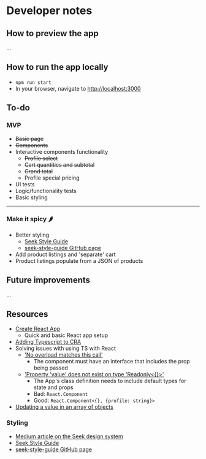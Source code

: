 # Developer notes

## How to preview the app
...

## How to run the app locally
- `npm run start`
- In your browser, navigate to [http://localhost:3000](http://localhost:3000)

## To-do

### MVP
- ~~Basic page~~
- ~~Components~~
- Interactive components functionality
    - ~~Profile select~~
    - ~~Cart quantities and subtotal~~
    - ~~Grand total~~
    - Profile special pricing
- UI tests
- Logic/functionality tests
- Basic styling
---
### Make it spicy 🌶
- Better styling
    - [Seek Style Guide](http://seek-oss.github.io/seek-style-guide/)
    - [seek-style-guide GitHub page](https://github.com/seek-oss/seek-style-guide)
- Add product listings and 'separate' cart
- Product listings populate from a JSON of products

## Future improvements
...

## Resources
- [Create React App](https://reactjs.org/docs/create-a-new-react-app.html)
    - Quick and basic React app setup
- [Adding Typescript to CRA](https://create-react-app.dev/docs/adding-typescript/)
- Solving issues with using TS with React
    - ['No overload matches this call'](https://stackoverflow.com/questions/58449813/react-typescript-error-no-overload-matches-this-call)
        - The component must have an interface that includes the prop being passed
    - ['Property 'value' does not exist on type 'Readonly<{}>'](https://stackoverflow.com/questions/47561848/property-value-does-not-exist-on-type-readonly)
        - The App's class definition needs to include default types for state and props
        - Bad: `React.Component`
        - Good: `React.Component<{}, {profile: string}>`
- [Updating a value in an array of objects](https://medium.com/javascript-in-plain-english/react-updating-a-value-in-state-array-7bae7c7eaef9)

### Styling
- [Medium article on the Seek design system](https://medium.com/seek-blog/sketching-in-the-browser-33a7b7aa0526)
- [Seek Style Guide](http://seek-oss.github.io/seek-style-guide/)
- [seek-style-guide GitHub page](https://github.com/seek-oss/seek-style-guide)
